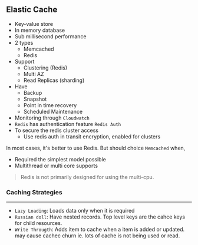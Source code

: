 ## Elastic Cache

- Key-value store
- In memory database
- Sub millisecond performance
- 2 types
  - Memcached
  - Redis
- Support
  - Clustering (Redis)
  - Multi AZ
  - Read Replicas (sharding)
- Have
  - Backup
  - Snapshot
  - Point in time recovery
  - Scheduled Maintenance
- Monitoring through `Cloudwatch`
- `Redis` has authentication feature `Redis Auth`
- To secure the redis cluster access
  - Use redis auth in transit encryption, enabled for clusters

In most cases, it's better to use Redis. But should choice `Memcached` when,

- Required the simplest model possible
- Multithread or multi core supports

> Redis is not primarily designed for using the multi-cpu.

### Caching Strategies

---

- `Lazy Loading`: Loads data only when it is required
- `Russian doll`: Have nested records. Top level keys are the cahce keys for child resources.
- `Write Througth`: Adds item to cache when a item is added or updated. may cause cachec churn ie. lots of cache is not being used or read.
